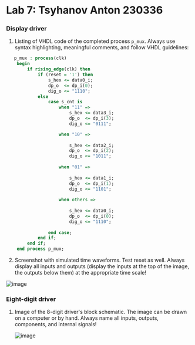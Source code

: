 # Lab 7: Tsyhanov Anton 230336

### Display driver

1. Listing of VHDL code of the completed process `p_mux`. Always use syntax highlighting, meaningful comments, and follow VHDL guidelines:

```vhdl
   p_mux : process(clk)
    begin
        if rising_edge(clk) then
            if (reset = '1') then
                s_hex <= data0_i;
                dp_o  <= dp_i(0);
                dig_o <= "1110";
            else
                case s_cnt is
                    when "11" =>
                        s_hex <= data3_i;
                        dp_o  <= dp_i(3);
                        dig_o <= "0111";

                    when "10" =>
                       
                        s_hex <= data2_i;
                        dp_o  <= dp_i(2);
                        dig_o <= "1011";
                   
                    when "01" =>
                       
                        s_hex <= data1_i;
                        dp_o  <= dp_i(1);
                        dig_o <= "1101";
                  
                    when others =>
                        
                        s_hex <= data0_i;
                        dp_o  <= dp_i(0);
                        dig_o <= "1110";
               
                end case;
            end if;
        end if;
    end process p_mux;

```

2. Screenshot with simulated time waveforms. Test reset as well. Always display all inputs and outputs (display the inputs at the top of the image, the outputs below them) at the appropriate time scale!

![image](https://user-images.githubusercontent.com/99277478/160632969-18afcdcf-7186-482f-8119-5aa970f76b37.png)

### Eight-digit driver

1. Image of the 8-digit driver's block schematic. The image can be drawn on a computer or by hand. Always name all inputs, outputs, components, and internal signals!

   ![image](https://user-images.githubusercontent.com/99277478/161596192-56fe344a-2be8-45c2-82d4-a26415e228db.png)
